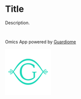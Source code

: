 # Title

Description.

<br>

Omics App powered by [Guardiome](https://guardiome.com/)

<img src="media/guardiome_logo.png" width="150" height="150">
